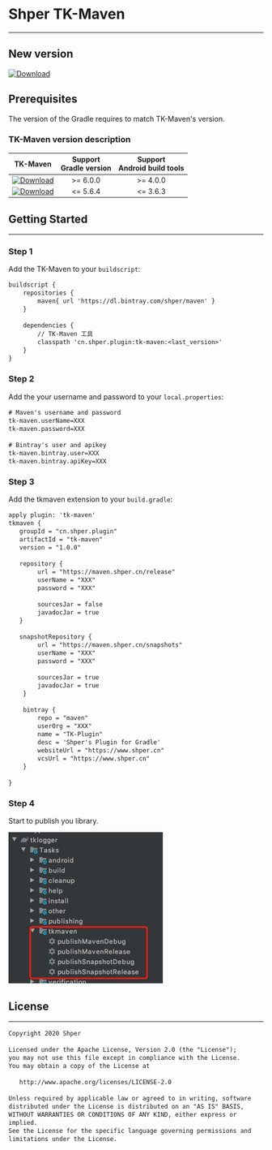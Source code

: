 # Shper TK-Maven
-------

## New version

[![Download](https://api.bintray.com/packages/shper/maven/TK-Maven/images/download.svg)](https://bintray.com/shper/maven/TK-Maven)



## Prerequisites

The version of the Gradle requires to match TK-Maven's version.

### TK-Maven version description

| TK-Maven | Support <br /> Gradle version | Support <br /> Android build tools |
|:---:|:---:|:---:|
| [![Download](https://api.bintray.com/packages/shper/maven/TK-Maven/images/download.svg)](https://bintray.com/shper/maven/TK-Maven) | >= 6.0.0 | >= 4.0.0 |
| [![Download](https://api.bintray.com/packages/shper/maven/TK-Maven/images/download.svg?version=1.0.1)](https://bintray.com/shper/maven/TK-Maven/1.0.1/link) | <= 5.6.4 | <= 3.6.3 |



## Getting Started

-------

### Step 1

Add the TK-Maven to your `buildscript`:

```
buildscript {
    repositories {
        maven{ url 'https://dl.bintray.com/shper/maven' }
    }

    dependencies {
        // TK-Maven 工具
        classpath 'cn.shper.plugin:tk-maven:<last_version>'
    }
}
```

### Step 2

Add the your username and password to your `local.properties`:


```
# Maven's username and password
tk-maven.userName=XXX
tk-maven.password=XXX

# Bintray's user and apikey
tk-maven.bintray.user=XXX
tk-maven.bintray.apiKey=XXX
```

### Step 3

Add the tkmaven extension to your `build.gradle`:

```
apply plugin: 'tk-maven'
tkmaven {
   groupId = "cn.shper.plugin"
   artifactId = "tk-maven"
   version = "1.0.0"

   repository {
        url = "https://maven.shper.cn/release"
        userName = "XXX"
        password = "XXX"

        sourcesJar = false
        javadocJar = true
   }

   snapshotRepository {
        url = "https://maven.shper.cn/snapshots"
        userName = "XXX"
        password = "XXX"

        sourcesJar = true
        javadocJar = true
    }

    bintray {
        repo = "maven"
        userOrg = "XXX"
        name = "TK-Plugin"
        desc = 'Shper's Plugin for Gradle'
        websiteUrl = "https://www.shper.cn"
        vcsUrl = "https://www.shper.cn"
    }

}
```

### Step 4
Start to publish you library.

![image-20200611180112334](media/image-20200611180112334.png)


## License
-------

    Copyright 2020 Shper
    
    Licensed under the Apache License, Version 2.0 (the "License");
    you may not use this file except in compliance with the License.
    You may obtain a copy of the License at
    
       http://www.apache.org/licenses/LICENSE-2.0
    
    Unless required by applicable law or agreed to in writing, software
    distributed under the License is distributed on an "AS IS" BASIS,
    WITHOUT WARRANTIES OR CONDITIONS OF ANY KIND, either express or implied.
    See the License for the specific language governing permissions and
    limitations under the License.
